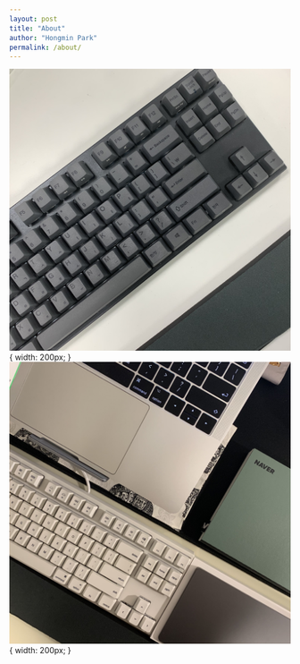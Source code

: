 ```yaml
---
layout: post
title: "About"
author: "Hongmin Park"
permalink: /about/
---
```

![](images/keyboard01.jpeg) { width: 200px; }
![](images/keyboard02.jpeg) { width: 200px; }